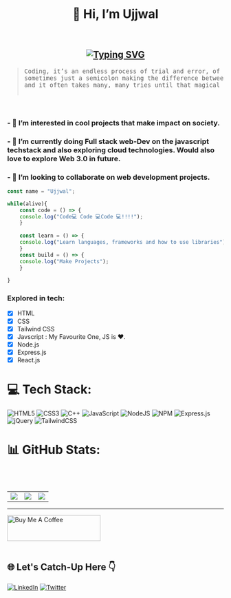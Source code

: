 <h1 align="center"> 👋 Hi, I’m Ujjwal </h1><br>

<h2 align="center">
<a href="https://git.io/typing-svg"><img src="https://readme-typing-svg.demolab.com?font=Fira+Code&pause=1000&color=56F770&center=true&width=435&lines=A+Programmer+from+India" alt="Typing SVG" /></a>
</h2>
<blockquote><pre>Coding, it’s an endless process of trial and error, of trying to get the right command in the right place, with
sometimes just a semicolon making the difference between success and failure. Code breaks and then it falls apart,
and it often takes many, many tries until that magical moment when what you’re trying to build comes to life.                   
                                                                                                            --Reshma Saujani</pre></blockquote><br>

### - 👀 I’m interested in cool projects that make impact on society.<br>
### - 🌱 I’m currently doing **Full stack web-Dev** on the javascript techstack and also exploring cloud technologies. Would also love to explore Web 3.0 in future. <br>
### - 💞️ I’m looking to collaborate on web development projects.<br>
```js
const name = "Ujjwal";

while(alive){
    const code = () => {
    console.log("Code💻 Code 💻Code 💻!!!!");
    }
    
    const learn = () => {
    console.log("Learn languages, frameworks and how to use libraries");
    }
    const build = () => {
    console.log("Make Projects");
    }
    
}

```
<!-- ![Web-dev coding](https://www.renderinfotech.com/assets/image/web-development.gif)-->
 ### Explored in tech:
 - [x] HTML
 - [x] CSS
 - [x] Tailwind CSS
 - [x] Javscript : My Favourite One, JS is ❤️.
 - [x] Node.js
 - [x] Express.js 
 - [x] React.js 
 
<!---
Ujjwal-soni98/Ujjwal-soni98 is a ✨ special ✨ repository because its `README.md` (this file) appears on your GitHub profile.
You can click the Preview link to take a look at your changes.
--->


# 💻 Tech Stack:
![HTML5](https://img.shields.io/badge/html5-%23E34F26.svg?style=for-the-badge&logo=html5&logoColor=white) ![CSS3](https://img.shields.io/badge/css3-%231572B6.svg?style=for-the-badge&logo=css3&logoColor=white) ![C++](https://img.shields.io/badge/c++-%2300599C.svg?style=for-the-badge&logo=c%2B%2B&logoColor=white) ![JavaScript](https://img.shields.io/badge/javascript-%23323330.svg?style=for-the-badge&logo=javascript&logoColor=%23F7DF1E) ![NodeJS](https://img.shields.io/badge/node.js-6DA55F?style=for-the-badge&logo=node.js&logoColor=white) ![NPM](https://img.shields.io/badge/NPM-%23000000.svg?style=for-the-badge&logo=npm&logoColor=white) ![Express.js](https://img.shields.io/badge/express.js-%23404d59.svg?style=for-the-badge&logo=express&logoColor=%2361DAFB) ![jQuery](https://img.shields.io/badge/jquery-%230769AD.svg?style=for-the-badge&logo=jquery&logoColor=white) ![TailwindCSS](https://img.shields.io/badge/tailwindcss-%2338B2AC.svg?style=for-the-badge&logo=tailwind-css&logoColor=white)
# 📊 GitHub Stats:

<div align="center">
  <table>
    <tr>
      <td><img src="https://github-readme-stats.vercel.app/api?username=Ujjwal-soni98&theme=vue-dark&hide_border=false&include_all_commits=false&count_private=false"></td>         <br/>
      <td><img src="https://github-readme-streak-stats.herokuapp.com/?user=Ujjwal-soni98&theme=vue-dark&hide_border=false"></td><br/>
      <td><img src="https://github-readme-stats.vercel.app/api/top-langs/?username=Ujjwal-soni98&theme=vue-dark&hide_border=false&include_all_commits=false&count_private=false&layout=compact"></td>
    </tr>
  </table>
</div>

<!--
## 🏆 GitHub Trophies
![](https://github-profile-trophy.vercel.app/?username=Ujjwal-soni98&theme=radical&no-frame=false&no-bg=true&margin-w=4)-->

---
<!--  
 ## Badges
 ![@ujjwalsoni98's Holopin board](https://holopin.me/ujjwalsoni98) ![@ujjwalsoni982's Holopin board](https://holopin.me/ujjwalsoni982)<br>
-->

<a href="https://www.buymeacoffee.com/ujjwalsonil" target="_blank"><img src="https://cdn.buymeacoffee.com/buttons/v2/default-green.png" alt="Buy Me A Coffee" style="height: 60px !important;width: 217px !important;" ></a> <br><br>

## 🌐 Let's Catch-Up Here 👇
[![LinkedIn](https://img.shields.io/badge/LinkedIn-%230077B5.svg?logo=linkedin&logoColor=white)](https://linkedin.com/in/ujjwal-soni) [![Twitter](https://img.shields.io/badge/Twitter-%231DA1F2.svg?logo=Twitter&logoColor=white)](https://twitter.com/ujjwal__soni) 

